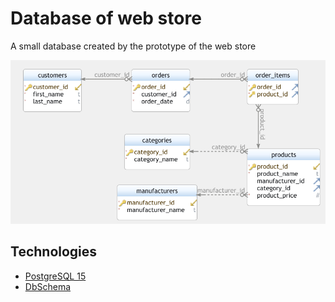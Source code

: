 <h1>Database of web store</h1>

<p>A small database created by the prototype of the web store</p>

![ERD scheme of database](./img/webstore_scheme.png)

## Technologies

- [PostgreSQL 15](https://www.postgresql.org/)
- [DbSchema](https://dbschema.com/)
